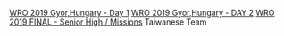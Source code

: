 [WRO 2019 Gyor,Hungary - Day 1](https://youtu.be/yQoyXYrWGAo?t=127)
[WRO 2019 Gyor,Hungary - DAY 2](https://youtu.be/XxCG0WCTvEg?t=112)
[WRO 2019 FINAL - Senior High / Missions](https://youtu.be/ntWOTt3IdJc?t=157) Taiwanese Team